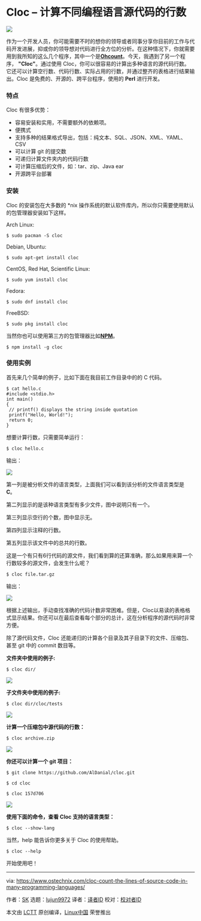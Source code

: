 Cloc – 计算不同编程语言源代码的行数
======

![](https://www.ostechnix.com/wp-content/uploads/2018/10/cloc-720x340.png)

作为一个开发人员，你可能需要不时的想你的领导或者同事分享你目前的工作与代码开发进展，抑或你的领导想对代码进行全方位的分析。在这种情况下，你就需要用到我所知的这么几个程序，其中一个是[**Ohcount**][1]。今天，我遇到了另一个程序， **"Cloc"**。通过使用 Cloc，你可以很容易的计算出多种语言的源代码行数。它还可以计算空行数、代码行数、实际占用的行数，并通过整齐的表格进行结果输出。Cloc 是免费的、开源的、跨平台程序，使用的 **Perl** 进行开发。

### 特点

Cloc 有很多优势：

  * 容易安装和实用，不需要额外的依赖项。
  * 便携式
  * 支持多种的结果格式导出，包括：纯文本、SQL、JSON、XML、YAML、CSV
  * 可以计算 git 的提交数
  * 可递归计算文件夹内的代码行数
  * 可计算压缩后的文件，如：tar、zip、Java ear
  * 开源跨平台部署



### 安装

Cloc 的安装包在大多数的 *nix 操作系统的默认软件库内，所以你只需要使用默认的包管理器安装如下这样。

Arch Linux:

```
$ sudo pacman -S cloc

```

Debian, Ubuntu:

```
$ sudo apt-get install cloc

```

CentOS, Red Hat, Scientific Linux:

```
$ sudo yum install cloc

```

Fedora:

```
$ sudo dnf install cloc

```

FreeBSD:

```
$ sudo pkg install cloc

```

当然你也可以使用第三方的包管理器比如[**NPM**][2]。

```
$ npm install -g cloc

```

### 使用实例

首先来几个简单的例子，比如下面在我目前工作目录中的的 C 代码。

```
$ cat hello.c
#include <stdio.h>
int main()
{
 // printf() displays the string inside quotation
 printf("Hello, World!");
 return 0;
}

```

想要计算行数，只需要简单运行：

```
$ cloc hello.c

```

输出：

![](https://www.ostechnix.com/wp-content/uploads/2018/10/Hello-World-Program.png)

第一列是被分析文件的语言类型，上面我们可以看到该分析的文件语言类型是 **C**。

第二列显示的是该种语言类型有多少文件，图中说明只有一个。

第三列显示空行的个数，图中显示无。

第四列显示注释的行数。

第五列显示该文件中的总共的行数。

这是一个有只有6行代码的源文件，我们看到算的还算准确，那么如果用来算一个行数较多的源文件，会发生什么呢？

```
$ cloc file.tar.gz

```

输出：

![](https://www.ostechnix.com/wp-content/uploads/2018/10/cloc-1.png)

根据上述输出，手动查找准确的代码计数非常困难。但是，Cloc以易读的表格格式显示结果。你还可以在最后查看每个部分的总计，这在分析程序的源代码时非常方便。

除了源代码文件，Cloc 还能递归的计算各个目录及其子目录下的文件、压缩包、甚至 git 中的 commit 数目等。


**文件夹中使用的例子:**

```
$ cloc dir/

```

![][4]

**子文件夹中使用的例子:**

```
$ cloc dir/cloc/tests

```

![][5]

**计算一个压缩包中源代码的行数：**

```
$ cloc archive.zip

```

![][6]

**你还可以计算一个 git 项目：**

```
$ git clone https://github.com/AlDanial/cloc.git

$ cd cloc

$ cloc 157d706

```

![][7]

**使用下面的命令，查看 Cloc 支持的语言类型：**

```
$ cloc --show-lang

```

当然，help 能告诉你更多关于 Cloc 的使用帮助。

```
$ cloc --help

```

开始使用吧！



--------------------------------------------------------------------------------

via: https://www.ostechnix.com/cloc-count-the-lines-of-source-code-in-many-programming-languages/

作者：[SK][a]
选题：[lujun9972][b]
译者：[译者ID](https://github.com/littleji)
校对：[校对者ID](https://github.com/校对者ID)

本文由 [LCTT](https://github.com/LCTT/TranslateProject) 原创编译，[Linux中国](https://linux.cn/) 荣誉推出

[a]: https://www.ostechnix.com/author/sk/
[b]: https://github.com/lujun9972
[1]: https://www.ostechnix.com/ohcount-the-source-code-line-counter-and-analyzer/
[2]: https://www.ostechnix.com/install-node-js-linux/
[3]: data:image/gif;base64,R0lGODlhAQABAIAAAAAAAP///yH5BAEAAAAALAAAAAABAAEAAAIBRAA7
[4]: http://www.ostechnix.com/wp-content/uploads/2018/10/cloc-2-1.png
[5]: http://www.ostechnix.com/wp-content/uploads/2018/10/cloc-4.png
[6]: http://www.ostechnix.com/wp-content/uploads/2018/10/cloc-3.png
[7]: http://www.ostechnix.com/wp-content/uploads/2018/10/cloc-5.png
